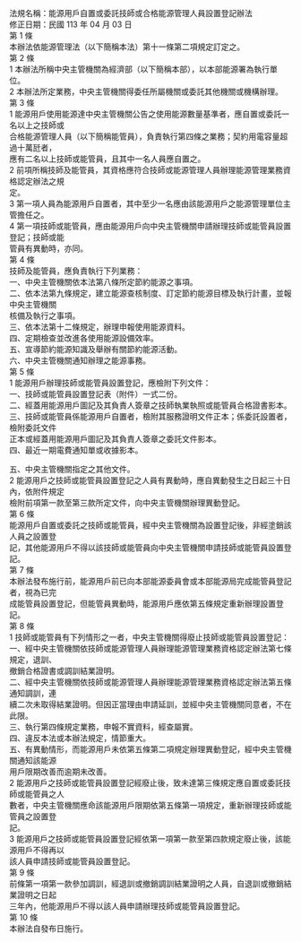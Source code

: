 法規名稱：能源用戶自置或委託技師或合格能源管理人員設置登記辦法  
修正日期：民國 113 年 04 月 03 日  
第 1 條  
本辦法依能源管理法（以下簡稱本法）第十一條第二項規定訂定之。  
第 2 條  
1 本辦法所稱中央主管機關為經濟部（以下簡稱本部），以本部能源署為執行單位。  
2 本辦法所定業務，中央主管機關得委任所屬機關或委託其他機關或機構辦理。  
第 3 條  
1 能源用戶使用能源達中央主管機關公告之使用能源數量基準者，應自置或委託一名以上之技師或  
合格能源管理人員（以下簡稱能管員），負責執行第四條之業務；契約用電容量超過十萬瓩者，  
應有二名以上技師或能管員，且其中一名人員應自置之。  
2 前項所稱技師及能管員，其資格應符合技師或能源管理人員辦理能源管理業務資格認定辦法之規  
定。  
3 第一項人員為能源用戶自置者，其中至少一名應由該能源用戶之能源管理單位主管擔任之。  
4 第一項技師或能管員，應由能源用戶向中央主管機關申請辦理技師或能管員設置登記；技師或能  
管員有異動時，亦同。  
第 4 條  
技師及能管員，應負責執行下列業務：  
一、中央主管機關依本法第八條所定節約能源之事項。  
二、依本法第九條規定，建立能源查核制度、訂定節約能源目標及執行計畫，並報中央主管機關  
核備及執行之事項。  
三、依本法第十二條規定，辦理申報使用能源資料。  
四、定期檢查並改進各使用能源設備效率。  
五、宣導節約能源知識及舉辦有關節約能源活動。  
六、中央主管機關通知辦理之能源事務。  
第 5 條  
1 能源用戶辦理技師或能管員設置登記，應檢附下列文件：  
一、技師或能管員設置登記表（附件）一式二份。  
二、經蓋用能源用戶圖記及其負責人簽章之技師執業執照或能管員合格證書影本。  
三、技師或能管員係能源用戶自置者，檢附其服務證明文件正本；係委託設置者，檢附委託文件  
正本或經蓋用能源用戶圖記及其負責人簽章之委託文件影本。  
四、最近一期電費通知單或收據影本。  


五、中央主管機關指定之其他文件。  
2 能源用戶之技師或能管員設置登記之人員有異動時，應自異動發生之日起三十日內，依附件規定  
檢附前項第一款至第三款所定文件，向中央主管機關辦理異動登記。  
第 6 條  
能源用戶自置或委託之技師或能管員，經中央主管機關為設置登記後，非經塗銷該人員之設置登  
記，其他能源用戶不得以該技師或能管員向中央主管機關申請技師或能管員設置登記。  
第 7 條  
本辦法發布施行前，能源用戶前已向本部能源委員會或本部能源局完成能管員登記者，視為已完  
成能管員設置登記，但能管員異動時，能源用戶應依第五條規定重新辦理設置登記。  
第 8 條  
1 技師或能管員有下列情形之一者，中央主管機關得廢止技師或能管員設置登記：  
一、經中央主管機關依技師或能源管理人員辦理能源管理業務資格認定辦法第七條規定，退訓、  
撤銷合格證書或調訓結業證明。  
二、經中央主管機關依技師或能源管理人員辦理能源管理業務資格認定辦法第五條通知調訓，連  
續二次未取得結業證明。但因正當理由申請延訓，並經中央主管機關同意者，不在此限。  
三、執行第四條規定業務，申報不實資料，經查屬實。  
四、違反本法或本辦法規定，情節重大。  
五、有異動情形，而能源用戶未依第五條第二項規定辦理異動登記，經中央主管機關通知該能源  
用戶限期改善而逾期未改善。  
2 能源用戶之技師或能管員設置登記經廢止後，致未達第三條規定應自置或委託技師或能管員之人  
數者，中央主管機關應命該能源用戶限期依第五條第一項規定，重新辦理技師或能管員之設置登  
記。  
3 能源用戶之技師或能管員設置登記經依第一項第一款至第四款規定廢止後，該能源用戶不得再以  
該人員申請技師或能管員設置登記。  
第 9 條  
前條第一項第一款參加調訓，經退訓或撤銷調訓結業證明之人員，自退訓或撤銷結業證明之日起  
三年內，他能源用戶不得以該人員申請辦理技師或能管員設置登記。  
第 10 條  
本辦法自發布日施行。  


